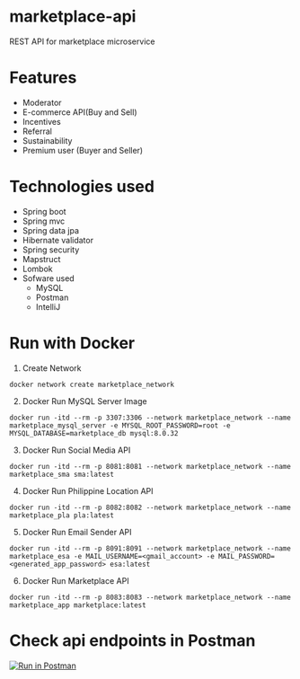 # marketplace-api
REST API for marketplace microservice

# Features
  - Moderator
  - E-commerce API(Buy and Sell)
  - Incentives
  - Referral
  - Sustainability
  - Premium user (Buyer and Seller)

# Technologies used
  - Spring boot
  - Spring mvc
  - Spring data jpa
  - Hibernate validator
  - Spring security
  - Mapstruct
  - Lombok
  - Sofware used
      - MySQL
      - Postman
      - IntelliJ
   
# Run with Docker
1. Create Network
```
docker network create marketplace_network
```

2. Docker Run MySQL Server Image
```
docker run -itd --rm -p 3307:3306 --network marketplace_network --name marketplace_mysql_server -e MYSQL_ROOT_PASSWORD=root -e MYSQL_DATABASE=marketplace_db mysql:8.0.32
```

3. Docker Run Social Media API
```
docker run -itd --rm -p 8081:8081 --network marketplace_network --name marketplace_sma sma:latest
```

4. Docker Run Philippine Location API
```
docker run -itd --rm -p 8082:8082 --network marketplace_network --name marketplace_pla pla:latest
```

5. Docker Run Email Sender API
```
docker run -itd --rm -p 8091:8091 --network marketplace_network --name marketplace_esa -e MAIL_USERNAME=<gmail_account> -e MAIL_PASSWORD=<generated_app_password> esa:latest
```

6. Docker Run Marketplace API
```
docker run -itd --rm -p 8083:8083 --network marketplace_network --name marketplace_app marketplace:latest
```

# Check api endpoints in Postman
[![Run in Postman](https://run.pstmn.io/button.svg)](https://app.getpostman.com/run-collection/26932885-bd813a56-8efd-4ce1-a019-1a2259b12090?action=collection%2Ffork&source=rip_markdown&collection-url=entityId%3D26932885-bd813a56-8efd-4ce1-a019-1a2259b12090%26entityType%3Dcollection%26workspaceId%3D8b17275e-bbec-484d-b763-3e88a3f91e7f)
